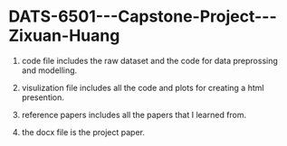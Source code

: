 # DATS-6501---Capstone-Project---Zixuan-Huang

1. code file includes the raw dataset and the code for data preprossing and modelling.

2. visulization file includes all the code and plots for creating a html presention.

3. reference papers includes all the papers that I learned from.

4. the docx file is the project paper.
